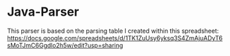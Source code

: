 # Java-Parser
This parser is based on the parsing table I created within this spreadsheet:
https://docs.google.com/spreadsheets/d/1TK1ZuUsy6yksq3S4ZmAjuADyT6sMoTJmC6Ggdlo2h5w/edit?usp=sharing
